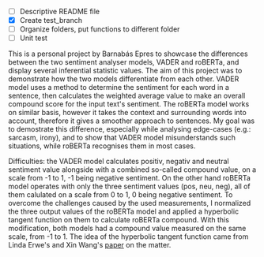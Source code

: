 - [ ] Descriptive README file
- [x] Create test_branch
- [ ] Organize folders, put functions to different folder
- [ ] Unit test

This is a personal project by Barnabás Epres to showcase the differences between the two sentiment analyser models, VADER and roBERTa, and display several inferential statistic values. 
The aim of this project was to demonstrate how the two models differentiate from each other. VADER model uses a method to determine the sentiment for each word in a sentence, then calculates the weighted average value to make an overall compound score for the input text's sentiment. The roBERTa model works on similar basis, however it takes the context and surrounding words into account, therefore it gives a smoother approach to sentences. My goal was to demostrate this difference, especially while analysing edge-cases (e.g.: sarcasm, irony), and to show that VADER model misunderstands such situations, while roBERTa recognises them in most cases. 

Difficulties: the VADER model calculates positiv, negativ and neutral sentiment value alongside with a combined so-called compound value, on a scale from -1 to 1, -1 being negative sentiment. On the other hand roBERTa model operates with only the three sentiment values (pos, neu, neg), all of them calulated on a scale from 0 to 1, 0 being negative sentiment. To overcome the challenges caused by the used measurements, I normalized the three output values of the roBERTa model and applied a hyperbolic tangent function on them to calculate roBERTa compound. With this modification, both models had a compound value measured on the same scale, from -1 to 1. The idea of the hyperbolic tangent function came from Linda Erwe's and Xin Wang's [paper](https://lup.lub.lu.se/student-papers/search/publication/9145112) on the matter.
